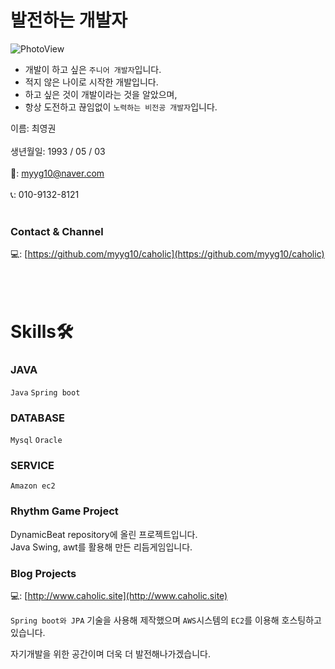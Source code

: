 # 발전하는 개발자

![PhotoView](https://user-images.githubusercontent.com/77623391/162668478-5afd0a66-9f90-43c5-86ef-8c9dac53e062.jpg)

- 개발이 하고 싶은 `주니어 개발자`입니다.
- 적지 않은 나이로 시작한 개발입니다. 
- 하고 싶은 것이 개발이라는 것을 알았으며,
- 항상 도전하고 끊임없이 `노력하는 비전공 개발자`입니다.

이름: 최영권
<br/><br/>
생년월일: 1993 / 05 / 03
<br/><br/>
💌: myyg10@naver.com
<br/><br/>
📞: 010-9132-8121
<br/><br/>
### Contact & Channel
💻: [https://github.com/myyg10/caholic](https://github.com/myyg10/caholic)
<br/><br/><br/><br/>

# Skills🛠

### JAVA
`Java` `Spring boot`
### DATABASE
`Mysql` `Oracle`
### SERVICE
`Amazon ec2`

### Rhythm Game Project

DynamicBeat repository에 올린 프로젝트입니다.<br/>
Java Swing, awt를 활용해 만든 리듬게임입니다.

### Blog Projects

💻: [http://www.caholic.site](http://www.caholic.site)

`Spring boot와 JPA` 기술을 사용해 제작했으며
`AWS`시스템의 `EC2`를 이용해 호스팅하고 있습니다.

자기개발을 위한 공간이며 더욱 더 발전해나가겠습니다.
